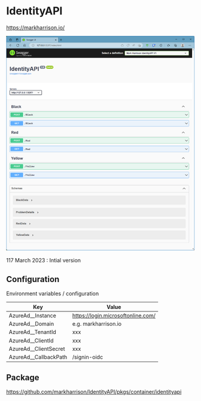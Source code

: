 # IdentityAPI


https://markharrison.io/

![](docs/scrn1.png)

117 March 2023 : Intial version

## Configuration

Environment variables / configuration 


| Key          | Value     |  
|--------------|-----------| 
| AzureAd__Instance | https://login.microsoftonline.com/  |  
| AzureAd__Domain | e.g. markharrison.io  |  
| AzureAd__TenantId | xxx  |  
| AzureAd__ClientId | xxx  |  
| AzureAd__ClientSecret | xxx  |  
| AzureAd__CallbackPath | /signin-oidc  |   

## Package 

<https://github.com/markharrison/IdentityAPI/pkgs/container/identityapi>

